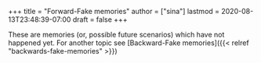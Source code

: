 +++
title = "Forward-Fake memories"
author = ["sina"]
lastmod = 2020-08-13T23:48:39-07:00
draft = false
+++

These are memories (or, possible future scenarios)
which have not happened yet. For another topic see [Backward-Fake memories]({{< relref "backwards-fake-memories" >}})
